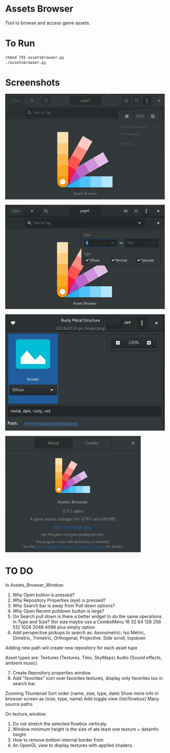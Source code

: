 Assets Browser
==============

Tool to browse and access game assets.


To Run
======

```
chmod 755 assetsbrowser.py
./assetsbrowser.py
```

Screenshots
===========

![Main Window1](https://github.com/igormorgado/assetsbrowser/blob/master/screenshots/mainwindow1.png)

![Main Window2](https://github.com/igormorgado/assetsbrowser/blob/master/screenshots/mainwindow2.png)

![Texture Detail](https://github.com/igormorgado/assetsbrowser/blob/master/screenshots/assetview.png)

![About](https://github.com/igormorgado/assetsbrowser/blob/master/screenshots/about.png)


TO DO
=====

In Assets_Browser_Window:

1. Why Open button is pressed?
2. Why Repository Properties (eye) is pressed?
3. Why Search bar is away from Pull down options?
4. Why Open Recent pulldown button is large?
5. On Search pull down is there a better widget to do the same operations in Type and Size? (for size maybe use a ComboMenu 16 32 64 128 256 512 1024 2048 4096  plus empty option
6. Add perspective pickups to search as:
Axonometric: Iso Metric, Dimetric, Trimetric,
Orthogonal, Projective.
Side scroll, topdown

Adding new path will create new repository for each asset tupe

Asset types are:
  Textures (Textures, Tiles, SkyMaps)
  Audio (Sound effects, ambient music)

7. Create Repository properties window
8. Add "favorites"  icon over favorites textures, display only favorites too in search bar

Zooming
Thumbnail
Sort order (name, size, type, date)
Show more info in browser screen as (size,  type, name)
Add toggle view (list/flowbox)
Many source paths

On texture_window:

1. Do not stretch the selected flowbox verticaly. 
2. Window minimum height is the size of ate least one texture + datainfo height
3. How to remove bottom internal border from
4. An OpenGL view to display textures with applied shaders.

